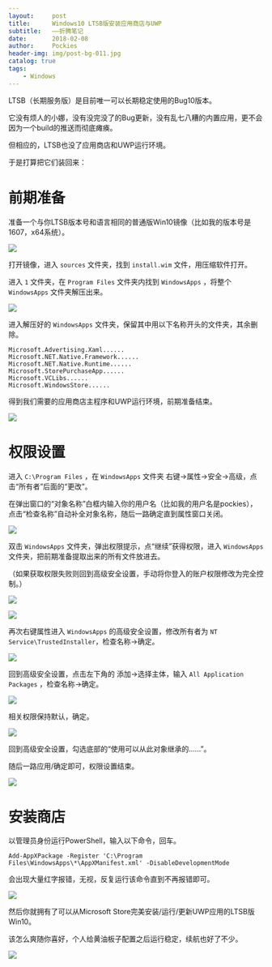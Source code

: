 ```yaml
---
layout:     post
title:      Windows10 LTSB版安装应用商店与UWP
subtitle:   ——折腾笔记
date:       2018-02-08
author:     Pockies
header-img: img/post-bg-011.jpg
catalog: true
tags:
    - Windows
---
```


LTSB（长期服务版）是目前唯一可以长期稳定使用的Bug10版本。

它没有烦人的小娜，没有没完没了的Bug更新，没有乱七八糟的内置应用，更不会因为一个build的推送而彻底瘫痪。

但相应的，LTSB也没了应用商店和UWP运行环境。

于是打算把它们装回来：

# 前期准备

准备一个与你LTSB版本号和语言相同的普通版Win10镜像（比如我的版本号是1607，x64系统）。

![](https://wx1.sinaimg.cn/large/741f9461gy1fo8gc4gyilj20lo0iogmw.jpg)

打开镜像，进入 `sources` 文件夹，找到 `install.wim` 文件，用压缩软件打开。

进入 `1` 文件夹，在 `Program Files` 文件夹内找到 `WindowsApps` ，将整个 `WindowsApps` 文件夹解压出来。

![](https://wx3.sinaimg.cn/large/741f9461gy1fo8gc9fpvsj20yh0mp45g.jpg)

进入解压好的 `WindowsApps` 文件夹，保留其中用以下名称开头的文件夹，其余删除。

```
Microsoft.Advertising.Xaml......
Microsoft.NET.Native.Framework......
Microsoft.NET.Native.Runtime......
Microsoft.StorePurchaseApp......
Microsoft.VCLibs......
Microsoft.WindowsStore......
```

得到我们需要的应用商店主程序和UWP运行环境，前期准备结束。

![](https://wx1.sinaimg.cn/large/741f9461gy1fo8gce8xt4j20ur0jdwjt.jpg)

# 权限设置

进入 `C:\Program Files` ，在 `WindowsApps` 文件夹 右键→属性→安全→高级，点击“所有者”后面的“更改”。

在弹出窗口的“对象名称”白框内输入你的用户名（比如我的用户名是pockies），点击“检查名称”自动补全对象名称，随后一路确定直到属性窗口关闭。

![](https://wx2.sinaimg.cn/large/741f9461gy1fo8gcmj57aj20pp0jhdi9.jpg)

双击 `WindowsApps` 文件夹，弹出权限提示，点“继续”获得权限，进入 `WindowsApps` 文件夹，把前期准备提取出来的所有文件放进去。

（如果获取权限失败则回到高级安全设置，手动将你登入的账户权限修改为完全控制。）

![](https://wx4.sinaimg.cn/large/741f9461gy1fo8gcprsopj20am054q35.jpg)

![](https://wx2.sinaimg.cn/large/741f9461gy1fo8gcu4w06j20t80ihgnl.jpg)

再次右键属性进入 `WindowsApps` 的高级安全设置，修改所有者为 `NT Service\TrustedInstaller`，检查名称→确定。

![](https://wx1.sinaimg.cn/large/741f9461gy1fo8gd0baq5j20pp0jh76f.jpg)

回到高级安全设置，点击左下角的 添加→选择主体，输入 `All Application Packages` ，检查名称→确定。

![](https://wx2.sinaimg.cn/large/741f9461gy1fo8gd2ygcaj20qz0kadia.jpg)

相关权限保持默认，确定。

![](https://wx1.sinaimg.cn/large/741f9461gy1fo8gd5hc13j20uk0m4jsq.jpg)

回到高级安全设置，勾选底部的“使用可以从此对象继承的......”。

随后一路应用/确定即可，权限设置结束。

![](https://wx3.sinaimg.cn/large/741f9461gy1fo8gdexzrkj20pp0jhq65.jpg)

# 安装商店

以管理员身份运行PowerShell，输入以下命令，回车。

```
Add-AppXPackage -Register 'C:\Program Files\WindowsApps\*\AppXManifest.xml' -DisableDevelopmentMode
```

会出现大量红字报错，无视，反复运行该命令直到不再报错即可。

![](https://wx1.sinaimg.cn/large/741f9461gy1fo8gdmujhoj20ld0ifgmx.jpg)

然后你就拥有了可以从Microsoft Store完美安装/运行/更新UWP应用的LTSB版Win10。

该怎么爽随你喜好，个人给黄油板子配置之后运行稳定，续航也好了不少。

![](https://wx3.sinaimg.cn/large/741f9461gy1fo8gdsot18j20y80qs4fj.jpg)
